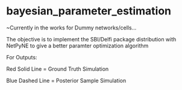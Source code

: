 # bayesian_parameter_estimation

~Currently in the works for Dummy networks/cells... 

The objective is to implement the SBI/Delfi package distribution with NetPyNE to give a better paramter optimization algorithm

For Outputs:

Red Solid Line = Ground Truth Simulation

Blue Dashed Line = Posterior Sample Simulation
